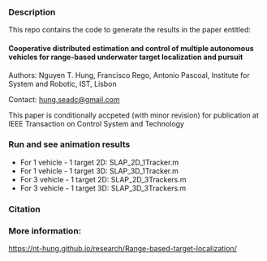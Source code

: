 ### Description
This repo contains the code to generate the results in the paper entitled:

####  Cooperative distributed estimation and control of multiple autonomous vehicles for range-based underwater target localization and pursuit

   Authors: Nguyen T. Hung, Francisco Rego, Antonio Pascoal, Institute for System and Robotic, IST, Lisbon

   Contact: hung.seadc@gmail.com

This paper is conditionally accpeted (with minor revision) for publication at IEEE Transaction on Control System and Technology 
### Run and see animation results

- For 1 vehicle - 1 target 2D: SLAP_2D_1Tracker.m 
- For 1 vehicle - 1 target 3D: SLAP_3D_1Tracker.m
- For 3 vehicle - 1 target 2D: SLAP_2D_3Trackers.m
- For 3 vehicle - 1 target 3D: SLAP_3D_3Trackers.m

### Citation



### More information: 
https://nt-hung.github.io/research/Range-based-target-localization/

